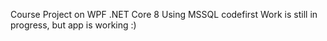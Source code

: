 Course Project on WPF .NET Core 8
Using MSSQL codefirst
Work is still in progress, but app is working :)
